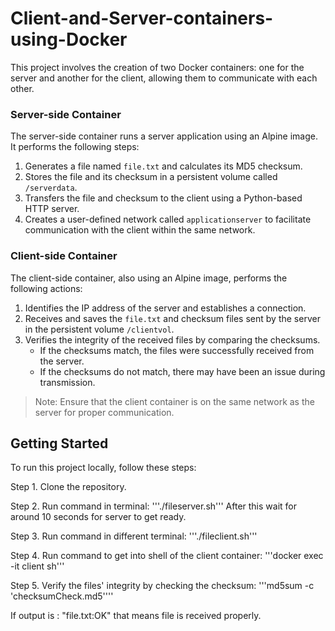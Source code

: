 # Client-and-Server-containers-using-Docker
This project involves the creation of two Docker containers: one for the server and another for the client, allowing them to communicate with each other.

### Server-side Container

The server-side container runs a server application using an Alpine image. It performs the following steps:

1. Generates a file named `file.txt` and calculates its MD5 checksum.
2. Stores the file and its checksum in a persistent volume called `/serverdata`.
3. Transfers the file and checksum to the client using a Python-based HTTP server.
4. Creates a user-defined network called `applicationserver` to facilitate communication with the client within the same network.

### Client-side Container

The client-side container, also using an Alpine image, performs the following actions:

1. Identifies the IP address of the server and establishes a connection.
2. Receives and saves the `file.txt` and checksum files sent by the server in the persistent volume `/clientvol`.
3. Verifies the integrity of the received files by comparing the checksums.
   - If the checksums match, the files were successfully received from the server.
   - If the checksums do not match, there may have been an issue during transmission.

> Note: Ensure that the client container is on the same network as the server for proper communication.

## Getting Started

To run this project locally, follow these steps:

Step 1. Clone the repository.

Step 2. Run command in terminal: 
'''./fileserver.sh'''
After this wait for around 10 seconds for server to get ready.

Step 3. Run command in different terminal: '''./fileclient.sh'''

Step 4. Run command to get into shell of the client container: '''docker exec -it client sh'''

Step 5. Verify the files' integrity by checking the checksum: '''md5sum -c 'checksumCheck.md5''''

If output is : "file.txt:OK" that means file is received properly.


